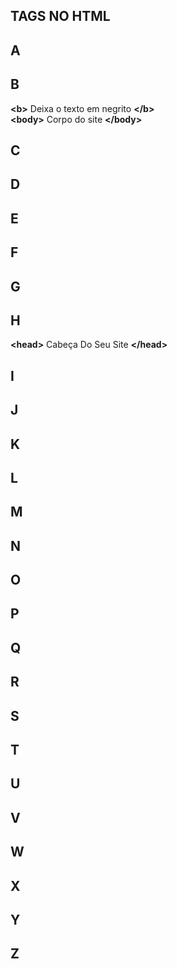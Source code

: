## TAGS NO HTML

## A

## B 
<b>&lt;b&gt;</b> Deixa o texto em negrito <b>&lt;/b&gt;</b>  
<b>&lt;body&gt;</b> Corpo do site <b>&lt;/body&gt;</b>

## C

## D

## E

## F

## G

## H
<b>&lt;head&gt;</b> Cabeça Do Seu Site <b>&lt;/head&gt;</b>  

## I 

## J

## K

## L

## M

## N

## O

## P

## Q

## R

## S

## T

## U

## V

## W

## X

## Y

## Z
